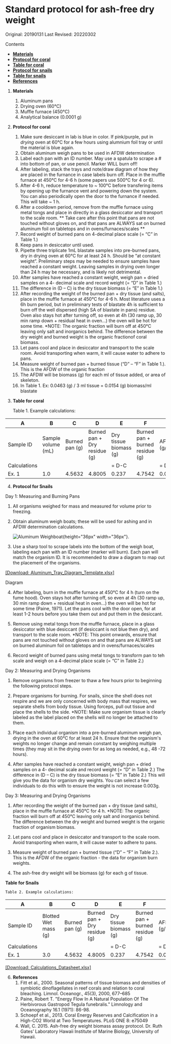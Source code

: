# Standard protocol for ash-free dry weight 

Original: 20190131
Last Revised: 20220302

Contents
- [**Materials**](#Materials)  
- [**Protocol for coral**](#Protocol_for_coral)
- [**Table for coral**](#Table_for_coral)
- [**Protocol for snails**](#Protocol_for_snails)
- [**Table for snails**](#Table_for_snails)
- [**References**](#References)
 
1. <a name="Materials"></a> **Materials**
    1. 	Aluminum pans
    1. 	Drying oven (60°C)
    1. 	Muffle furnace (450°C)
    1. 	Analytical balance (0.0001 g)

2. <a name="Protocol_for_coral"></a> **Protocol for coral**
    1.  Make sure desiccant in lab is blue in color. If pink/purple, put in *drying* oven at 60°C for a few hours using alumnium foil tray or until the material is blue again. 
    1.  Obtain aluminum weigh pans to be used in AFDW determination
    1.  Label each pan with an ID number. May use a spatula to scrape a # into bottom of pan, or use pencil. Marker WILL burn
    	off!
    1.  After labeling, stack the trays and note/draw diagram of how they are placed in the furnance in case labels burn off. Place in the muffle furnace at 450°C for 4-6 h (some papers use 500°C for 4 or 6). 
    1.  After 4-6 h, reduce temperature to ~ 100°C before transfering items by opening up the furnance vent and powering down the system. You can also periodically open the door to the furnance if needed. This will take ~ 1 h. 
    1.  After a cooldown period, remove from the muffle furnace using metal tongs and place in directly in a glass desiccator and transport to the scale room.
	** Take care after this point that pans are not touched without gloves on, and that pans are ALWAYS sat on burned
	aluminum foil on tabletops and in ovens/furnaces/scales **
    1.  Record weight of burned pans on 4-decimal place scale (= “C” in Table 1.)
    1.  Keep pans in desiccator until used.
    1.  Pipette three triplicate 1mL blastate samples into pre-burned pans, dry in drying oven at 60°C for at least 24 h. 
    	Should be “at constant weight”. Preliminary steps may be needed to ensure samples have reached a constant weight. 
	Leaving samples in drying oven longer than 24 h may be necessary, and is likely not detrimental.
    1.  After samples have reached a constant weight, weigh pan + dried samples on a 4- decimal scale and record weight (= “D” 
    	in Table 1.)
    1.  The difference in (D – C) is the dry tissue biomass (= “E” in Table 1.)
    1.  After recording the weight of the burned pan + dry tissue (and salts), place in the muffle furnace at 450°C for 4-6 h. 
    	Most literature uses a 6h burn period, but in preliminary tests of blastate 4h is sufficient to burn off the well 
	dispersed (high SA of blastate in pans) residue. Oven also stays hot after turning off, so even at 4h (30 ramp up, 30 
	min ramp down + residual heat in oven…) the oven will be hot for some time.
	*NOTE: The organic fraction will burn off at 450°C leaving only salt and inorganics behind. The difference between the
	dry weight and burned weight is the organic fractionof coral biomass.
    1.  Let pans cool and place in desiccator and transport to the scale room. Avoid transporting when warm, it will cause
    	water to adhere to pans.
    1.  Measure weight of burned pan + burned tissue (“D” – “F” in Table 1.). This is the AFDW of the organic fraction
    1.  The AFDW will be biomass (g) for each ml of tissue added, or area of skeleton.
    1.  In Table 1. Ex: 0.0463 (g) / 3 ml tissue = 0.0154 (g) biomass/ml blastate
    
3. <a name="Table"></a> **Table for coral**

	Table 1. Example calculations:
	
 A  | B  | C  | D  | E  | F  |  G |
----|----|----|----|----|----|----|
Sample ID | Sample volume (mL) | Burned pan (g) | Burned pan + Dry residue (g) | Dry tissue biomass (g) | Burned pan + burned residue (g) | AFDW (g/mL) |
Calculations | | | | = D-C | | = D-F |
Ex. 1 | 1.0 | 4.5632 | 4.8005 | 0.237 | 4.7542 | 0.0463 |


4. <a name="Protocol_for_snails"></a> **Protocol for Snails**

Day 1: Measuring and Burning Pans

   1.  All organisms weighed for mass and measured for volume prior to freezing.
 
   2.  Obtain aluminum weigh boats; these will be used for ashing and in AFDW determination calculations. 
       
       ![Aluminum Weighboat](https://static.grainger.com/rp/s/is/image/Grainger/8AU22_AW01?$adapimg$&hei=166&wid=166){height="36px" width="36px"}.
 
   3.  Use a sharp tool to scrape labels into the bottom of the weigh boat, labeling each pan with an ID number (marker will burn). 
       Each pan will match the organism ID. It is recommended to draw a diagram to map out the placement of the organisms. 
       
<a href= "https://github.com/SilbigerLab/Protocols/raw/f6220ec8166af60e4ff223a5f7045367519bf313/Physiological_Parameter_Protocols/Template/Aluminum_Tray_Diagram_Template.xlsx">[Download: Aluminum_Tray_Diagram_Template.xlsx]</a>
   
   Diagram 
   
   4.  After labeling, burn in the muffle furnace at 450°C for 4 h (turn on the fume hood). Oven stays hot after turning off,
       so even at 4h (30 ramp up, 30 min ramp down + residual heat in oven…) the oven will be hot for some time  (Paine, 1971). 
       Let the pans cool with the door open,  for at least 1-2 hours before you take them out and put them in the desiccant. 
  
   5.  Remove using metal tongs from the muffle furnace, place in a glass desiccator with blue desiccant (if desiccant is not blue
       then dry), and transport to the scale room. *NOTE: This point onwards, ensure that pans are not touched without gloves on and
       that pans are ALWAYS sat on burned aluminum foil on tabletops and in ovens/furnaces/scales 
  
   6.  Record weight of burned pans using metal tongs to transform pan to teh scale and weigh on a 4-decimal place scale (= “C” in
       Table 2.)
   
Day 2: Measuring and Drying Organisms 

   1. Remove organisms from freezer to thaw a few hours prior to beginning the following protocol steps. 

   2. Prepare organisms for burning. For snails, since the shell does not respire and we are only concerned with body mass that
      respires, we separate shells from body tissue. Using forceps, pull out tissue and place the shells to the side. 
      *NOTE: Make sure organism tissue is clearly labeled as the label placed on the shells will no longer be attached to  them. 

   3. Place each individual organism into a pre-burned aluminum weigh pan, drying in the oven at 60°C for at least 24 h. Ensure 
      that the organism's weights no longer change and remain constant by weighing multiple times (they may sit in the drying oven
      for as long as needed, e.g., 48 -72 hours).

   4. After samples have reached a constant weight, weigh pan + dried samples on a 4- decimal scale and record weight (= “D” in Table
      2.) The difference in (D – C) is the dry tissue biomass (= “E” in Table 2.) This will give you the data for organism dry
      weights. You can select a few individuals to do this with to ensure the weight is not increase 0.003g.

Day 3: Measuring and Drying Organisms 

   1. After recording the weight of the burned pan + dry tissue (and salts), place in the muffle furnace at 450°C for 4 h. 
      *NOTE: The organic fraction will burn off at 450°C leaving only salt and inorganics behind. The difference between the dry
      weight and burned weight is the organic fraction of organism biomass.

   2. Let pans cool and place in desiccator and transport to the scale room. Avoid transporting when warm, it will cause water to
      adhere to pans.

   3. Measure weight of burned pan + burned tissue (“D” – “F” in Table 2.). This is the AFDW of the organic fraction - the data for
      organism burn weights. 

   4. The ash-free dry weight will be biomass (g) for each g of tissue.

<a name="Table"></a> **Table for Snails**

	Table 2. Example calculations:
	
 A  | B  | C  | D  | E  | F  |  G |
----|----|----|----|----|----|----|
Sample ID | Blotted Wet mass (g) | Burned pan (g) | Burned pan + Dry residue (g) | Dry tissue biomass (g) | Burned pan + burned residue (g) | AFDW (g/mL) 
Calculations | | | | = D-C | | = D-F |
Ex. 1 | 3.0 | 4.5632 | 4.8005 | 0.237 | 4.7542 | 0.0463 |

 <a href= "https://github.com/SilbigerLab/Protocols/raw/f6220ec8166af60e4ff223a5f7045367519bf313/Physiological_Parameter_Protocols/Template/Calculations_Datasheet.xlsx">[Download: Calculations_Datasheet.xlsx]</a>
 
 
6. <a name="References"></a> **References**
    1.  Fitt et al., 2000. Seasonal patterns of tissue biomass and densities of symbiotic dinoflagellates in reef corals and 
    	relation to coral bleaching. Limnol. Oceanogr., 45(3), 2000, 677–685
    2.  Paine, Robert T. "Energy Flow In A Natural Population Of The Herbivorous Gastropod Tegula funebralis." Limnology and Oceanography
        16.1 (1971): 86-98.
    4.  Schoepf et al., 2013. Coral Energy Reserves and Calcification in a High-CO2 World at Two Temperatures. PLoS ONE 8:
    	e75049
    3.  Wall, C. 2015. Ash-free dry weight biomass assay protocol. Dr. Ruth Gates’ Laboratory Hawaii Institute of Marine
    	Biology, University of Hawaii.












	  
   

















